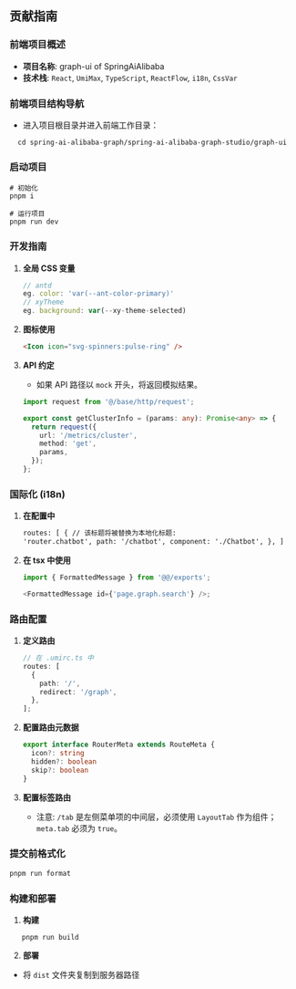 ## 贡献指南

### 前端项目概述

- **项目名称**: graph-ui of SpringAiAlibaba
- **技术栈**: `React`, `UmiMax`, `TypeScript`, `ReactFlow`, `i18n`, `CssVar`

### 前端项目结构导航

- 进入项目根目录并进入前端工作目录：

```shell
  cd spring-ai-alibaba-graph/spring-ai-alibaba-graph-studio/graph-ui
```

### 启动项目

```shell
# 初始化
pnpm i

# 运行项目
pnpm run dev
```

### 开发指南

1. **全局 CSS 变量**

   ```js
   // antd
   eg. color: 'var(--ant-color-primary)'
   // xyTheme
   eg. background: var(--xy-theme-selected)
   ```

2. **图标使用**

   ```html
   <Icon icon="svg-spinners:pulse-ring" />
   ```

3. **API 约定**

   - 如果 API 路径以 `mock` 开头，将返回模拟结果。

   ```ts
   import request from '@/base/http/request';

   export const getClusterInfo = (params: any): Promise<any> => {
     return request({
       url: '/metrics/cluster',
       method: 'get',
       params,
     });
   };
   ```

### 国际化 (i18n)

1. **在配置中**

   ```html
   routes: [ { // 该标题将被替换为本地化标题:
   'router.chatbot', path: '/chatbot', component: './Chatbot', }, ]
   ```

2. **在 tsx 中使用**

   ```ts
   import { FormattedMessage } from '@@/exports';

   <FormattedMessage id={'page.graph.search'} />;
   ```

### 路由配置

1. **定义路由**

   ```ts
   // 在 .umirc.ts 中
   routes: [
     {
       path: '/',
       redirect: '/graph',
     },
   ];
   ```

2. **配置路由元数据**

   ```ts
   export interface RouterMeta extends RouteMeta {
     icon?: string
     hidden?: boolean
     skip?: boolean
   }
   ```

3. **配置标签路由**

   - 注意: `/tab` 是左侧菜单项的中间层，必须使用 `LayoutTab` 作为组件；`meta.tab` 必须为 `true`。

### 提交前格式化

```sh
pnpm run format
```

### 构建和部署

1. **构建**

```shell
   pnpm run build
```

2. **部署**

- 将 `dist` 文件夹复制到服务器路径